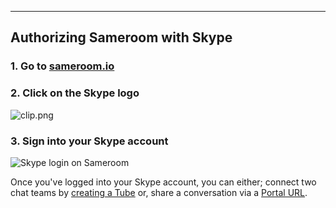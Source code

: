 ---

## Authorizing Sameroom with Skype

### 1. Go to <a href="https://sameroom.io" target="_blank">sameroom.io</a>

### 2. Click on the Skype logo

![clip.png](https://in.kato.im/c76bb40f2a2e9a68eaa13a3ae2c8d8e4627c565c77aca6158f001f5492ec7724/Sameroom-Select-Platform-_0006_Skype.png)

### 3. Sign into your Skype account
![Skype login on Sameroom](https://in.kato.im/ff8415e1ee85bf542171c5cb862dbc30fe899f43f9c76ca338898b2f928fe4a/Sameroom%20Sign%20In%20Skype%20copy.png)

Once you've logged into your Skype account, you can either; connect two chat teams by [creating a Tube](/getting-started/en/tubes-portals/tubes) or, share a conversation via a [Portal URL](/getting-started/en/tubes-portals/portals).
